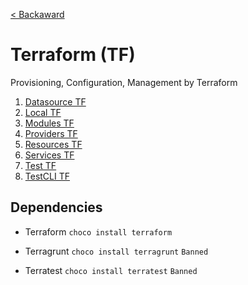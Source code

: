 [< Backaward](../README.md)

# Terraform (TF)

Provisioning, Configuration, Management by Terraform

1. [Datasource TF](./data/README.md)
2. [Local TF](./local/README.md)
3. [Modules TF](./modules/README.md)
4. [Providers TF](./providers/README.md)
5. [Resources TF](./resources/README.md)
6. [Services TF](./services/README.md)
7. [Test TF](./test/README.md)
7. [TestCLI TF](./test_cli/README.md)


## Dependencies

- Terraform `choco install terraform`

- Terragrunt `choco install terragrunt` `Banned`
- Terratest `choco install terratest` `Banned`
